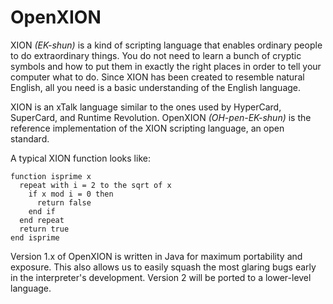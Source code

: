 OpenXION
========

XION *(EK-shun)* is a kind of scripting language that enables ordinary people to do extraordinary things. You do not need to learn a bunch of cryptic symbols and how to put them in exactly the right places in order to tell your computer what to do. Since XION has been created to resemble natural English, all you need is a basic understanding of the English language.

XION is an xTalk language similar to the ones used by HyperCard, SuperCard, and Runtime Revolution. OpenXION *(OH-pen-EK-shun)* is the reference implementation of the XION scripting language, an open standard.

A typical XION function looks like:

    function isprime x
      repeat with i = 2 to the sqrt of x
        if x mod i = 0 then
          return false
        end if
      end repeat
      return true
    end isprime

Version 1.x of OpenXION is written in Java for maximum portability and exposure. This also allows us to easily squash the most glaring bugs early in the interpreter's development. Version 2 will be ported to a lower-level language.

